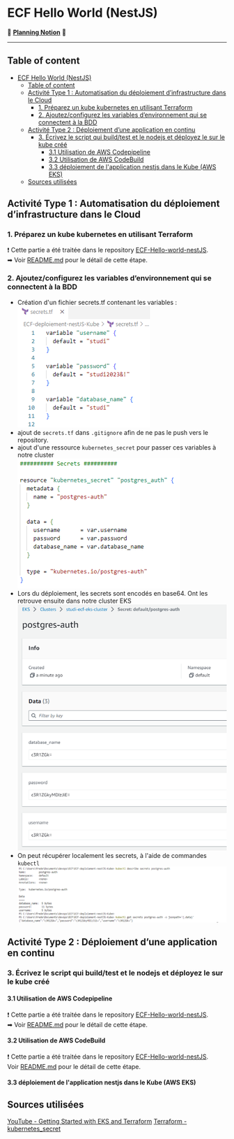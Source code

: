 ﻿# ECF Hello World (NestJS)
📅 [**Planning Notion**](https://mirror-paw-f24.notion.site/f2fa7cecae5a4cd4a1792bf963ec744a?v=b71bd3754f5541c1a7c1a23cbb2f1ca9) 📅  
___ 
## Table of content
- [ECF Hello World (NestJS)](#ecf-hello-world-nestjs)
  - [Table of content](#table-of-content)
  - [Activité Type 1 : Automatisation du déploiement d’infrastructure dans le Cloud](#activité-type-1--automatisation-du-déploiement-dinfrastructure-dans-le-cloud)
    - [1. Préparez un kube kubernetes en utilisant Terraform](#1-préparez-un-kube-kubernetes-en-utilisant-terraform)
    - [2. Ajoutez/configurez les variables d’environnement qui se connectent à la BDD](#2-ajoutezconfigurez-les-variables-denvironnement-qui-se-connectent-à-la-bdd)
  - [Activité Type 2 : Déploiement d’une application en continu](#activité-type-2--déploiement-dune-application-en-continu)
    - [3. Écrivez le script qui build/test et le nodejs et déployez le sur le kube créé](#3-écrivez-le-script-qui-buildtest-et-le-nodejs-et-déployez-le-sur-le-kube-créé)
      - [3.1 Utilisation de AWS Codepipeline](#31-utilisation-de-aws-codepipeline)
      - [3.2 Utilisation de AWS CodeBuild](#32-utilisation-de-aws-codebuild)
      - [3.3 déploiement de l'application nestjs dans le Kube (AWS EKS)](#33-déploiement-de-lapplication-nestjs-dans-le-kube-aws-eks)
  - [Sources utilisées](#sources-utilisées)

## Activité Type 1 : Automatisation du déploiement d’infrastructure dans le Cloud  

### 1. Préparez un kube kubernetes en utilisant Terraform 

❗ Cette partie a été traitée dans le repository [ECF-Hello-world-nestJS](https://github.com/Morlok502/ECF-infrastructure).  
➡ Voir [README.md](https://github.com/Morlok502/ECF-infrastructure#1-pr%C3%A9parez-un-kube-kubernetes-en-utilisant-terraform-3-points) pour le détail de cette étape.  

### 2. Ajoutez/configurez les variables d’environnement qui se connectent à la BDD  

- Création d'un fichier secrets.tf contenant les variables :  
![secrets.tf](img/image.png)  
- ajout de `secrets.tf` dans `.gitignore` afin de ne pas le push vers le repository.  
- ajout d'une ressource `kubernetes_secret` pour passer ces variables à notre cluster  
![ressource-secrets](img/image-1.png)  
- Lors du déploiement, les secrets sont encodés en base64. Ont les retrouve ensuite dans notre cluster EKS  
![secrets dans EKS](img/image-2.png)
- On peut récupérer localement les secrets, à l'aide de commandes `kubectl`  
![Alt text](img/image-3.png)

## Activité Type 2 : Déploiement d’une application en continu

### 3. Écrivez le script qui build/test et le nodejs et déployez le sur le kube créé

#### 3.1 Utilisation de AWS Codepipeline

❗  Cette partie a été traitée dans le repository [ECF-Hello-world-nestJS](https://github.com/Morlok502/ECF-Hello-world-nestJS).  
➡ Voir [README.md](https://github.com/Morlok502/ECF-Hello-world-nestJS#31-utilisation-de-aws-codepipeline) pour le détail de cette étape.  

#### 3.2 Utilisation de AWS CodeBuild

❗ Cette partie a été traitée dans le repository [ECF-Hello-world-nestJS](https://github.com/Morlok502/ECF-Hello-world-nestJS).  
Voir [README.md](https://github.com/Morlok502/ECF-Hello-world-nestJS#32-utilisation-de-aws-codebuild) pour le détail de cette étape.    

#### 3.3 déploiement de l'application nestjs dans le Kube (AWS EKS)


## Sources utilisées  

[YouTube - Getting Started with EKS and Terraform](https://www.youtube.com/watch?v=Qy2A_yJH5-o&list=WL&index=18)
[Terraform - kubernetes_secret](https://registry.terraform.io/providers/hashicorp/kubernetes/latest/docs/resources/secret) 
